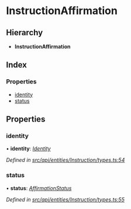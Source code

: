 # InstructionAffirmation

## Hierarchy

* **InstructionAffirmation**

## Index

### Properties

* [identity](instructionaffirmation.md#identity)
* [status](instructionaffirmation.md#status)

## Properties

### identity

• **identity**: [_Identity_](../classes/identity.md)

_Defined in_ [_src/api/entities/Instruction/types.ts:54_](https://github.com/PolymathNetwork/polymesh-sdk/blob/bf2b7a12/src/api/entities/Instruction/types.ts#L54)

### status

• **status**: [_AffirmationStatus_](../enums/affirmationstatus.md)

_Defined in_ [_src/api/entities/Instruction/types.ts:55_](https://github.com/PolymathNetwork/polymesh-sdk/blob/bf2b7a12/src/api/entities/Instruction/types.ts#L55)

